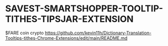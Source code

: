 # SAVEST-SMARTSHOPPER-TOOLTIP-TITHES-TIPSJAR-EXTENSION
$FARE coin crypto https://github.com/kevin11h/Dictionary-Translation-Tooltips-tithes-Chrome-Extensions/edit/main/README.md
